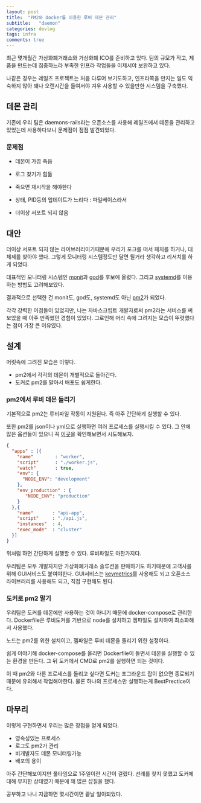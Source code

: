 ```yaml
---
layout: post
title:  "PM2와 Docker를 이용한 루비 데몬 관리"
subtitle:   "daemon"
categories: devlog
tags: infra
comments: true
---
```


최근 몇개월간 가상화폐거래소와 가상화폐 ICO를 준비하고 있다. 팀의 규모가 작고, 제품을 만드는데 집중하느라 부족한 인프라 작업들을 이제서야 보완하고 있다. 

나같은 경우는 레일즈 프로젝트는 처음 다루어 보기도하고, 인프라쪽을 만지는 일도 익숙하지 않아 꽤나 오랜시간을 들여서야 겨우 사용할 수 있을만한 시스템을 구축했다.

## 데몬 관리

기존에 우리 팀은 daemons-rails라는 오픈소스를 사용해 레일즈에서 데몬을 관리하고 있었는데 사용하다보니 문제점이 점점 발견되었다.

### 문제점

- 데몬이 가끔 죽음

- 로그 찾기가 힘듦

- 죽으면 재시작을 해야한다

- 상태, PID등의 업데이트가 느리다 : 파일베이스라서

- 더이상 서포트 되지 않음

## 대안

더이상 서포트 되지 않는 라이브러리이기때문에 우리가 포크를 떠서 패치를 하거나, 대체제를 찾아야 했다. 그렇게 모니터링 시스템정도만 달면 될거라 생각하고 리서치를 하게 되었다.

대표적인 모니터링 시스템인 [monit](https://mmonit.com/monit/)과 [god](http://godrb.com/)를 후보에 올렸다. 그리고 [systemd](https://www.freedesktop.org/wiki/Software/systemd/)를 이용하는 방법도 고려해보았다.

결과적으로 선택한 건 monit도, god도, systemd도 아닌 [pm2](http://pm2.keymetrics.io/)가 되었다.

각각 강력한 이점들이 있었지만, 나는 자바스크립트 개발자로써 pm2라는 서비스를 써보았을 때 아주 만족했던 경험이 있었다. 그로인해 머리 속에 그려지는 모습이 뚜렷했다는 점이 가장 큰 이유였다.

## 설계

머릿속에 그려진 모습은 이렇다.

- pm2에서 각각의 데몬이 개별적으로 돌아간다.
- 도커로 pm2를 말아서 배포도 쉽게한다.

### pm2에서 루비 데몬 돌리기

기본적으로 pm2는 루비파일 작동이 지원된다. 즉 아주 간단하게 실행할 수 있다. 

또한 pm2를 json이나 yml으로 실행하면 여러 프로세스를 실행시킬 수 있다. 그 안에 많은 옵션들이 있으니 꼭 [이곳](http://pm2.keymetrics.io/docs/usage/application-declaration/)을 확인해보면서 시도해보자.

```json
{
  "apps" : [{
    "name"        : "worker",
    "script"      : "./worker.js",
    "watch"       : true,
    "env": {
      "NODE_ENV": "development"
    },
    "env_production" : {
       "NODE_ENV": "production"
    }
  },{
    "name"       : "api-app",
    "script"     : "./api.js",
    "instances"  : 4,
    "exec_mode"  : "cluster"
  }]
}
```

위처럼 하면 간단하게 실행할 수 있다. 루비파일도 마찬가지다.

우리팀은 모두 개발자지만 가상화폐거래소 솔루션을 판매하기도 하기때문에 고객사를 위해 GUI서비스도 붙여야한다. GUI서비스는 [keymetrics](https://keymetrics.io/)를 사용해도 되고 오픈소스 라이브러리를 사용해도 되고, 직접 구현해도 된다.

### 도커로 pm2 말기

우리팀은 도커를 데몬에만 사용하는 것이 아니기 때문에 docker-compose로 관리한다. Dockerfile은 루비도커를 기반으로 node를 설치하고 젬파일도 설치하여 최소화해서 사용했다. 

노드는 pm2를 위한 설치이고, 젬파일은 루비 데몬을 돌리기 위한 설정이다.

쉽게 이야기해 docker-compose를 올리면 Dockerfile이 돌면서 데몬을 실행할 수 있는 환경을 만든다. 그 뒤 도커에서 CMD로 pm2를 실행하면 되는 것이다.

이 때 pm2와 다른 프로세스를 돌리고 싶다면 도커는 포그라운드 잡이 없으면 종료되기 때문에 유의해서 작업해야한다. 물론 하나의 프로세스만 실행하는게 BestPrectice이다.

## 마무리

이렇게 구현하면서 우리는 많은 장점을 얻게 되었다.

- 영속성있는 프로세스
- 로그도 pm2가 관리
- 비개발자도 데몬 모니터링가능
- 배포의 용이

아주 간단해보이지만 풀타임으로 1주일이란 시간이 걸렸다. 선례를 찾지 못했고 도커에 대해 무지한 상태였기 때문에 꽤 많은 삽질을 했다. 

공부하고 나니 지금하면 몇시간이면 끝날 일이되었다.